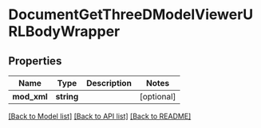 # DocumentGetThreeDModelViewerURLBodyWrapper

## Properties
Name | Type | Description | Notes
------------ | ------------- | ------------- | -------------
**mod_xml** | **string** |  | [optional] 

[[Back to Model list]](../README.md#documentation-for-models) [[Back to API list]](../README.md#documentation-for-api-endpoints) [[Back to README]](../README.md)


